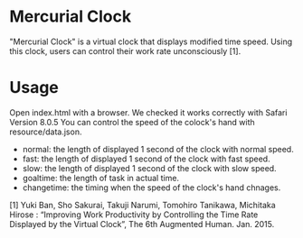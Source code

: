 # Mercurial Clock

"Mercurial Clock" is a virtual clock that displays modified time speed.
Using this clock, users can control their work rate unconsciously [1].

# Usage

Open index.html with a browser. We checked it works correctly with Safari Version 8.0.5
You can control the speed of the colock's hand with resource/data.json.

- normal: the length of displayed 1 second of the clock with normal speed.
- fast: the length of displayed 1 second of the clock with fast speed.
- slow: the length of displayed 1 second of the clock with slow speed.
- goaltime: the length of task in actual time.
- changetime: the timing when the speed of the clock's hand chnages.

[1] Yuki Ban, Sho Sakurai, Takuji Narumi, Tomohiro Tanikawa, Michitaka Hirose : “Improving Work Productivity by Controlling the Time Rate Displayed by the Virtual Clock”, The 6th Augmented Human. Jan. 2015.